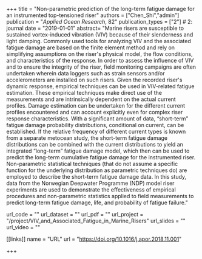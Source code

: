 +++
title = "Non-parametric prediction of the long-term fatigue damage for an instrumented top-tensioned riser"
authors = ["Chen_Shi","admin"]
publication = "*Applied Ocean Research*, 82"
publication_types = ["2"] # 2: journal
date = "2019-01-01"
abstract= "Marine risers are susceptible to sustained vortex-induced vibration (VIV) because of their slenderness and light damping. Commonly used tools for analyzing VIV and the associated fatigue damage are based on the finite element method and rely on simplifying assumptions on the riser's physical model, the flow conditions, and characteristics of the response. In order to assess the influence of VIV and to ensure the integrity of the riser, field monitoring campaigns are often undertaken wherein data loggers such as strain sensors and/or accelerometers are installed on such risers. Given the recorded riser's dynamic response, empirical techniques can be used in VIV-related fatigue estimation. These empirical techniques make direct use of the measurements and are intrinsically dependent on the actual current profiles. Damage estimation can be undertaken for the different current profiles encountered and can account explicitly even for complex riser response characteristics. With a significant amount of data, “short-term” fatigue damage probability distributions, conditional on current, can be established. If the relative frequency of different current types is known from a separate metocean study, the short-term fatigue damage distributions can be combined with the current distributions to yield an integrated “long-term” fatigue damage model, which then can be used to predict the long-term cumulative fatigue damage for the instrumented riser. Non-parametric statistical techniques (that do not assume a specific function for the underlying distribution as parametric techniques do) are employed to describe the short-term fatigue damage data. In this study, data from the Norwegian Deepwater Programme (NDP) model riser experiments are used to demonstrate the effectiveness of empirical procedures and non-parametric statistics applied to field measurements to predict long-term fatigue damage, life, and probability of fatigue failure."

url_code = ""
url_dataset = ""
url_pdf = ""
url_project = "/project/VIV_and_Associated_Fatigue_in_Marine_Risers"
url_slides = ""
url_video = ""

[[links]]
    name = "URL"
    url = "https://doi.org/10.1016/j.apor.2018.11.001"

+++
